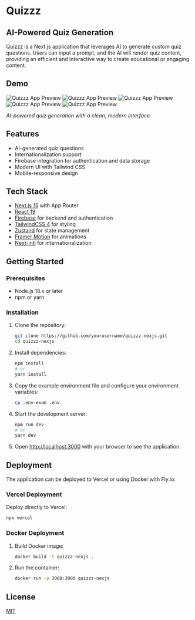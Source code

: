 # Quizzz

## AI-Powered Quiz Generation

Quizzz is a Next.js application that leverages AI to generate custom quiz questions. Users can input a prompt, and the AI will render quiz content, providing an efficient and interactive way to create educational or engaging content.

## Demo

![Quizzz App Preview](https://github.com/miketropi/quizzz-nexjs/blob/master/image-preview/1.jpeg?raw=true)
![Quizzz App Preview](https://github.com/miketropi/quizzz-nexjs/blob/master/image-preview/2.jpeg?raw=true)
![Quizzz App Preview](https://github.com/miketropi/quizzz-nexjs/blob/master/image-preview/3.jpeg?raw=true)
![Quizzz App Preview](https://github.com/miketropi/quizzz-nexjs/blob/master/image-preview/4.jpeg?raw=true)
![Quizzz App Preview](https://github.com/miketropi/quizzz-nexjs/blob/master/image-preview/5.jpeg?raw=true)

*AI-powered quiz generation with a clean, modern interface*


## Features

- AI-generated quiz questions
- Internationalization support
- Firebase integration for authentication and data storage
- Modern UI with Tailwind CSS
- Mobile-responsive design

## Tech Stack

- [Next.js 15](https://nextjs.org/) with App Router
- [React 19](https://react.dev/)
- [Firebase](https://firebase.google.com/) for backend and authentication
- [TailwindCSS 4](https://tailwindcss.com/) for styling
- [Zustand](https://github.com/pmndrs/zustand) for state management
- [Framer Motion](https://www.framer.com/motion/) for animations
- [Next-intl](https://next-intl-docs.vercel.app/) for internationalization

## Getting Started

### Prerequisites

- Node.js 18.x or later
- npm or yarn

### Installation

1. Clone the repository:
   ```bash
   git clone https://github.com/yourusername/quizzz-nexjs.git
   cd quizzz-nexjs
   ```

2. Install dependencies:
   ```bash
   npm install
   # or
   yarn install
   ```

3. Copy the example environment file and configure your environment variables:
   ```bash
   cp .env-exam .env
   ```

4. Start the development server:
   ```bash
   npm run dev
   # or
   yarn dev
   ```

5. Open [http://localhost:3000](http://localhost:3000) with your browser to see the application.

## Deployment

The application can be deployed to Vercel or using Docker with Fly.io:

### Vercel Deployment

Deploy directly to Vercel:
```bash
npx vercel
```

### Docker Deployment

1. Build Docker image:
   ```bash
   docker build -t quizzz-nexjs .
   ```

2. Run the container:
   ```bash
   docker run -p 3000:3000 quizzz-nexjs
   ```

## License

[MIT](LICENSE)

